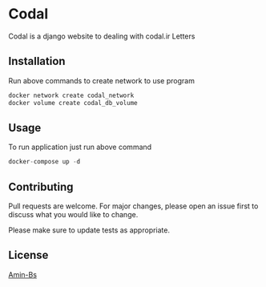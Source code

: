 # Codal

Codal is a django website to dealing with codal.ir Letters

## Installation

Run above commands to create network to use program

```bash
docker network create codal_network
docker volume create codal_db_volume
```

## Usage
To run application just run above command
```python
docker-compose up -d
```

## Contributing
Pull requests are welcome. For major changes, please open an issue first to discuss what you would like to change.

Please make sure to update tests as appropriate.

## License
[Amin-Bs](https://choosealicense.com/licenses/mit/)
